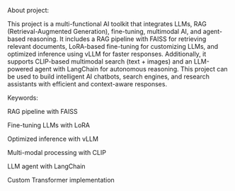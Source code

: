 About project:

This project is a multi-functional AI toolkit that integrates LLMs, RAG (Retrieval-Augmented Generation), fine-tuning, multimodal AI, and agent-based reasoning. It includes a RAG pipeline with FAISS for retrieving relevant documents, LoRA-based fine-tuning for customizing LLMs, and optimized inference using vLLM for faster responses. Additionally, it supports CLIP-based multimodal search (text + images) and an LLM-powered agent with LangChain for autonomous reasoning. This project can be used to build intelligent AI chatbots, search engines, and research assistants with efficient and context-aware responses.

Keywords:

RAG pipeline with FAISS

Fine-tuning LLMs with LoRA

Optimized inference with vLLM

Multi-modal processing with CLIP

LLM agent with LangChain

Custom Transformer implementation
